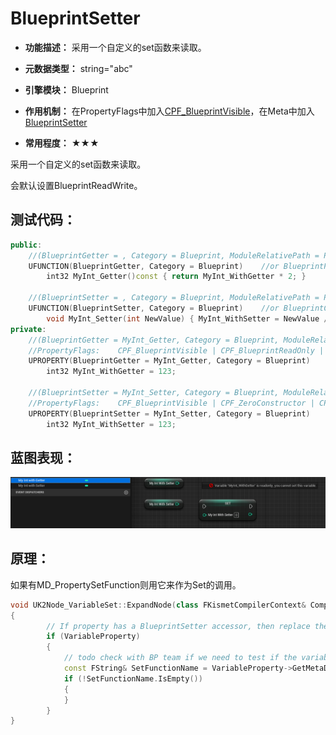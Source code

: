 # BlueprintSetter

- **功能描述：** 采用一个自定义的set函数来读取。

- **元数据类型：** string="abc"
- **引擎模块：** Blueprint
- **作用机制：** 在PropertyFlags中加入[CPF_BlueprintVisible](../../../Flags/EPropertyFlags/CPF_BlueprintVisible.md)，在Meta中加入[BlueprintSetter](../../../Meta/Blueprint/BlueprintSetter.md)
- **常用程度：** ★★★

采用一个自定义的set函数来读取。

会默认设置BlueprintReadWrite。

## 测试代码：

```cpp
public:
	//(BlueprintGetter = , Category = Blueprint, ModuleRelativePath = Property/MyProperty_Test.h)
	UFUNCTION(BlueprintGetter, Category = Blueprint)	//or BlueprintPure
		int32 MyInt_Getter()const { return MyInt_WithGetter * 2; }

	//(BlueprintSetter = , Category = Blueprint, ModuleRelativePath = Property/MyProperty_Test.h)
	UFUNCTION(BlueprintSetter, Category = Blueprint)	//or BlueprintCallable
		void MyInt_Setter(int NewValue) { MyInt_WithSetter = NewValue / 4; }
private:
	//(BlueprintGetter = MyInt_Getter, Category = Blueprint, ModuleRelativePath = Property/MyProperty_Test.h)
	//PropertyFlags:	CPF_BlueprintVisible | CPF_BlueprintReadOnly | CPF_ZeroConstructor | CPF_IsPlainOldData | CPF_NoDestructor | CPF_HasGetValueTypeHash | CPF_NativeAccessSpecifierPrivate 
	UPROPERTY(BlueprintGetter = MyInt_Getter, Category = Blueprint)
		int32 MyInt_WithGetter = 123;

	//(BlueprintSetter = MyInt_Setter, Category = Blueprint, ModuleRelativePath = Property/MyProperty_Test.h)
	//PropertyFlags:	CPF_BlueprintVisible | CPF_ZeroConstructor | CPF_IsPlainOldData | CPF_NoDestructor | CPF_HasGetValueTypeHash | CPF_NativeAccessSpecifierPrivate 
	UPROPERTY(BlueprintSetter = MyInt_Setter, Category = Blueprint)
		int32 MyInt_WithSetter = 123;
```

## 蓝图表现：

![Untitled](BlueprintGetter/Untitled.png)

## 原理：

如果有MD_PropertySetFunction则用它来作为Set的调用。

```cpp
void UK2Node_VariableSet::ExpandNode(class FKismetCompilerContext& CompilerContext, UEdGraph* SourceGraph)
{
		// If property has a BlueprintSetter accessor, then replace the variable get node with a call function
		if (VariableProperty)
		{
			// todo check with BP team if we need to test if the variable has native Setter
			const FString& SetFunctionName = VariableProperty->GetMetaData(FBlueprintMetadata::MD_PropertySetFunction);
			if (!SetFunctionName.IsEmpty())
			{
			}
		}
}
```